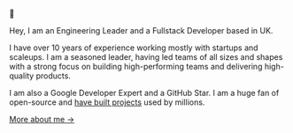 🐝

Hey, I am an Engineering Leader and a Fullstack Developer based in UK.

I have over 10 years of experience working mostly with startups and scaleups. I am a seasoned leader, having led teams of all sizes and shapes with a strong focus on building high-performing teams and delivering high-quality products.

I am also a Google Developer Expert and a GitHub Star. I am a huge fan of open-source and [have built projects](https://github.com/kamranahmedse?tab=repositories&q=&type=source&language=&sort=stargazers) used by millions.

[More about me &rarr;](https://kamranahmed.info)
